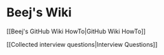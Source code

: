 # Beej's Wiki

[[Beej's GitHub Wiki HowTo|GitHub Wiki HowTo]]

[[Collected interview questions|Interview Questions]]
